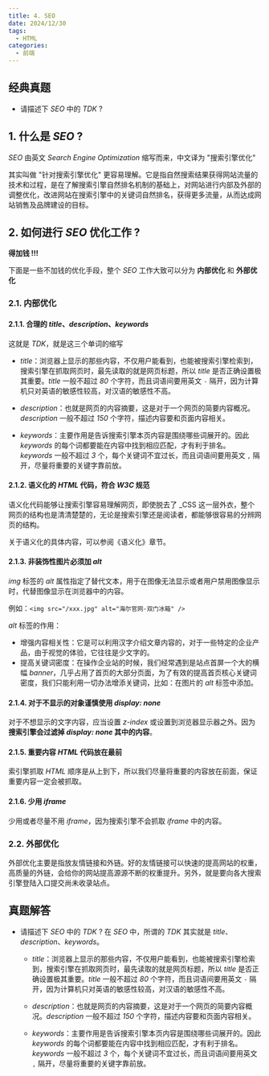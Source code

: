 ```yaml
---
title: 4. SEO
date: 2024/12/30
tags:
  - HTML
categories:
  - 前端
---
```


## 经典真题

- 请描述下 _SEO_ 中的 _TDK_ ?

## 1. 什么是 _SEO_ ?

_SEO_ 由英文 _Search Engine Optimization_ 缩写而来，中文译为 "搜索引擎优化"

其实叫做 "针对搜索引擎优化" 更容易理解。它是指自然搜索结果获得网站流量的技术和过程，是在了解搜索引擎自然排名机制的基础上，对网站进行内部及外部的调整优化，改进网站在搜索引擎中的关键词自然排名，获得更多流量，从而达成网站销售及品牌建设的目标。

## 2. 如何进行 _SEO_ 优化工作 ?

**得加钱 !!!**

下面是一些不加钱的优化手段，整个 _SEO_ 工作大致可以分为 **内部优化** 和 **外部优化**

### 2.1. 内部优化

#### 2.1.1. 合理的 _title_、_description_、_keywords_

这就是 _TDK_，就是这三个单词的缩写

- _title_：浏览器上显示的那些内容，不仅用户能看到，也能被搜索引擎检索到，搜索引擎在抓取网页时，最先读取的就是网页标题，所以 _title_ 是否正确设置极其重要。_title_ 一般不超过 _80_ 个字符，而且词语间要用英文 `-` 隔开，因为计算机只对英语的敏感性较高，对汉语的敏感性不高。

- _description_：也就是网页的内容摘要，这是对于一个网页的简要内容概况。_description_ 一般不超过 _150_ 个字符，描述内容要和页面内容相关。

- _keywords_：主要作用是告诉搜索引擎本页内容是围绕哪些词展开的。因此 _keywords_ 的每个词都要能在内容中找到相应匹配，才有利于排名。_keywords_ 一般不超过 _3_ 个，每个关键词不宜过长，而且词语间要用英文 `,` 隔开，尽量将重要的关键字靠前放。

#### 2.1.2. 语义化的 _HTML_ 代码，符合 _W3C_ 规范

语义化代码能够让搜索引擎容易理解网页，即使脱去了 \_CSS 这一层外衣，整个网页的结构也是清清楚楚的，无论是搜索引擎还是阅读者，都能够很容易的分辨网页的结构。

关于语义化的具体内容，可以参阅《语义化》章节。

#### 2.1.3. 非装饰性图片必须加 _alt_

_img_ 标签的 _alt_ 属性指定了替代文本，用于在图像无法显示或者用户禁用图像显示时，代替图像显示在浏览器中的内容。

例如：`<img src="/xxx.jpg" alt="海尔官网-双门冰箱" />`

_alt_ 标签的作用：

- 增强内容相关性：它是可以利用汉字介绍文章内容的，对于一些特定的企业产品，由于视觉的体验，它往往是少文字的。
- 提高关键词密度：在操作企业站的时候，我们经常遇到是站点首屏一个大的横幅 _banner_，几乎占用了首页的大部分页面，为了有效的提高首页核心关键词密度，我们只能利用一切办法增添关键词，比如：在图片的 _alt_ 标签中添加。

#### 2.1.4. 对于不显示的对象谨慎使用 _display: none_

对于不想显示的文字内容，应当设置 _z-index_ 或设置到浏览器显示器之外。因为**搜索引擎会过滤掉 _display: none_ 其中的内容**。

#### 2.1.5. 重要内容 _HTML_ 代码放在最前

索引擎抓取 _HTML_ 顺序是从上到下，所以我们尽量将重要的内容放在前面，保证重要内容一定会被抓取。

#### 2.1.6. 少用 _iframe_

少用或者尽量不用 _iframe_，因为搜索引擎不会抓取 _iframe_ 中的内容。

### 2.2. 外部优化

外部优化主要是指放友情链接和外链。好的友情链接可以快速的提高网站的权重，高质量的外链，会给你的网站提高源源不断的权重提升。另外，就是要向各大搜索引擎登陆入口提交尚未收录站点。

## 真题解答

- 请描述下 _SEO_ 中的 _TDK_ ?
  在 _SEO_ 中，所谓的 _TDK_ 其实就是 _title_、_description_、_keywords_。

  - _title_：浏览器上显示的那些内容，不仅用户能看到，也能被搜索引擎检索到，搜索引擎在抓取网页时，最先读取的就是网页标题，所以 _title_ 是否正确设置极其重要。_title_ 一般不超过 _80_ 个字符，而且词语间要用英文 `-` 隔开，因为计算机只对英语的敏感性较高，对汉语的敏感性不高。

  - _description_：也就是网页的内容摘要，这是对于一个网页的简要内容概况。_description_ 一般不超过 _150_ 个字符，描述内容要和页面内容相关。

  - _keywords_：主要作用是告诉搜索引擎本页内容是围绕哪些词展开的。因此 _keywords_ 的每个词都要能在内容中找到相应匹配，才有利于排名。_keywords_ 一般不超过 _3_ 个，每个关键词不宜过长，而且词语间要用英文 `,` 隔开，尽量将重要的关键字靠前放。
